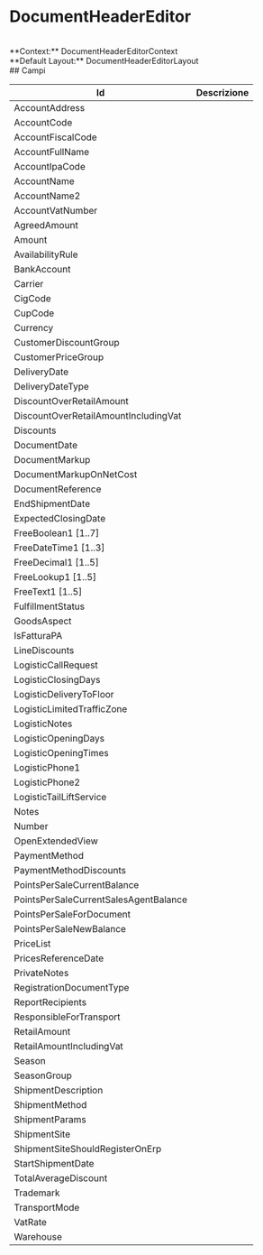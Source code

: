 
# DocumentHeaderEditor

<br/>
**Context:** DocumentHeaderEditorContext
<br/>
**Default Layout:** DocumentHeaderEditorLayout



<br/>
## Campi

| Id | Descrizione | 
| --- | --- | 
| AccountAddress |  | 
| AccountCode |  | 
| AccountFiscalCode |  | 
| AccountFullName |  | 
| AccountIpaCode |  | 
| AccountName |  | 
| AccountName2 |  | 
| AccountVatNumber |  | 
| AgreedAmount |  | 
| Amount |  | 
| AvailabilityRule |  | 
| BankAccount |  | 
| Carrier |  | 
| CigCode |  | 
| CupCode |  | 
| Currency |  | 
| CustomerDiscountGroup |  | 
| CustomerPriceGroup |  | 
| DeliveryDate |  | 
| DeliveryDateType |  | 
| DiscountOverRetailAmount |  | 
| DiscountOverRetailAmountIncludingVat |  | 
| Discounts |  | 
| DocumentDate |  | 
| DocumentMarkup |  | 
| DocumentMarkupOnNetCost |  | 
| DocumentReference |  | 
| EndShipmentDate |  | 
| ExpectedClosingDate |  | 
| FreeBoolean1 [1..7] |  | 
| FreeDateTime1 [1..3] |  | 
| FreeDecimal1 [1..5] |  | 
| FreeLookup1 [1..5] |  | 
| FreeText1 [1..5] |  | 
| FulfillmentStatus |  | 
| GoodsAspect |  | 
| IsFatturaPA |  | 
| LineDiscounts |  | 
| LogisticCallRequest |  | 
| LogisticClosingDays |  | 
| LogisticDeliveryToFloor |  | 
| LogisticLimitedTrafficZone |  | 
| LogisticNotes |  | 
| LogisticOpeningDays |  | 
| LogisticOpeningTimes |  | 
| LogisticPhone1 |  | 
| LogisticPhone2 |  | 
| LogisticTailLiftService |  | 
| Notes |  | 
| Number |  | 
| OpenExtendedView |  | 
| PaymentMethod |  | 
| PaymentMethodDiscounts |  | 
| PointsPerSaleCurrentBalance |  | 
| PointsPerSaleCurrentSalesAgentBalance |  | 
| PointsPerSaleForDocument |  | 
| PointsPerSaleNewBalance |  | 
| PriceList |  | 
| PricesReferenceDate |  | 
| PrivateNotes |  | 
| RegistrationDocumentType |  | 
| ReportRecipients |  | 
| ResponsibleForTransport |  | 
| RetailAmount |  | 
| RetailAmountIncludingVat |  | 
| Season |  | 
| SeasonGroup |  | 
| ShipmentDescription |  | 
| ShipmentMethod |  | 
| ShipmentParams |  | 
| ShipmentSite |  | 
| ShipmentSiteShouldRegisterOnErp |  | 
| StartShipmentDate |  | 
| TotalAverageDiscount |  | 
| Trademark |  | 
| TransportMode |  | 
| VatRate |  | 
| Warehouse |  | 

